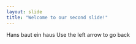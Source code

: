 ```yaml
---
layout: slide
title: "Welcome to our second slide!"
---
```

Hans baut ein haus
Use the left arrow to go back
